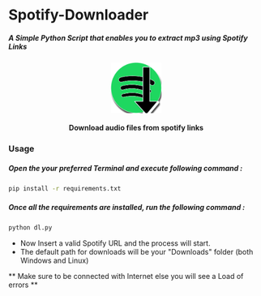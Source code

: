# Spotify-Downloader

#####    A Simple Python Script that enables you to extract mp3 using Spotify Links

### ######## 
<p align="center">
  <img src="./spdl.png" height="100px"/>
  <br><br>
  <b>Download audio files from spotify links</b>
  <br>
</p>


### Usage

##### Open the your preferred Terminal and execute following command : 


```sh
pip install -r requirements.txt
```

##### Once all the requirements are installed, run the following command :
```sh
python dl.py
```
- Now Insert a valid Spotify URL and the process will start.
- The default path for downloads will be your "Downloads" folder (both Windows and Linux)

** Make sure to be connected with Internet else you will see a Load of errors ** 

